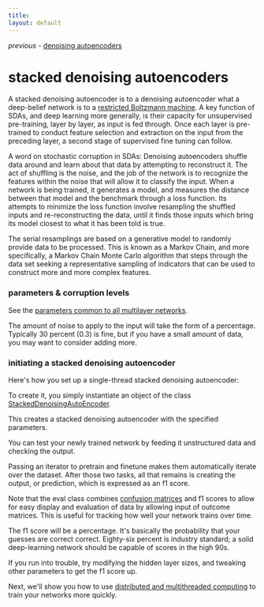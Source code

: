 ```yaml
---
title: 
layout: default
---
```


*previous* - [denoising autoencoders](../denoisingautoencoder.html)
# stacked denoising autoencoders

A stacked denoising autoencoder is to a denoising autoencoder what a deep-belief network is to a [restricted Boltzmann machine](../restrictedboltzmannmachine.html). A key function of SDAs, and deep learning more generally, is their capacity for unsupervised pre-training, layer by layer, as input is fed through. Once each layer is pre-trained to conduct feature selection and extraction on the input from the preceding layer, a second stage of supervised fine tuning can follow. 

A word on stochastic corruption in SDAs: Denoising autoencoders shuffle data around and learn about that data by attempting to reconstruct it. The act of shuffling is the noise, and the job of the network is to recognize the features within the noise that will allow it to classify the input. When a network is being trained, it generates a model, and measures the distance between that model and the benchmark through a loss function. Its attempts to minimize the loss function involve resampling the shuffled inputs and re-reconstructing the data, until it finds those inputs which bring its model closest to what it has been told is true. 

The serial resamplings are based on a generative model to randomly provide data to be processed. This is known as a Markov Chain, and more specifically, a Markov Chain Monte Carlo algorithm that steps through the data set seeking a representative sampling of indicators that can be used to construct more and more complex features.

### parameters & corruption levels

See the [parameters common to all multilayer networks](../multinetwork.html). 

The amount of noise to apply to the input will take the form of a percentage. Typically 30 percent (0.3) is fine, but if you have a small amount of data, you may want to consider adding more.

### initiating a stacked denoising autoencoder

Here's how you set up a single-thread stacked denoising autoencoder: 

To create it, you simply instantiate an object of the class [StackedDenoisingAutoEncoder](../doc/org/deeplearning4j/sda/StackedDenoisingAutoEncoder.html).

<script src="http://gist-it.appspot.com/github.com/agibsonccc/java-deeplearning/blob/master/deeplearning4j-examples/src/main/java/org/deeplearning4j/example/mnist/StackedDenoisingAutoEncoderExample.java?slice=30:35"></script>

This creates a stacked denoising autoencoder with the specified parameters. 

You can test your newly trained network by feeding it unstructured data and checking the output. 

<script src="http://gist-it.appspot.com/github.com/agibsonccc/java-deeplearning/blob/master/deeplearning4j-examples/src/main/java/org/deeplearning4j/example/mnist/StackedDenoisingAutoEncoderExample.java?slice=36:41"></script>

Passing an iterator to pretrain and finetune makes them automatically iterate over the dataset. After those two tasks, all that remains is creating the output, or prediction, which is expressed as an f1 score.

<script src="http://gist-it.appspot.com/github.com/agibsonccc/java-deeplearning/blob/master/deeplearning4j-examples/src/main/java/org/deeplearning4j/example/mnist/StackedDenoisingAutoEncoderExample.java?slice=54:62"></script>

Note that the eval class combines [confusion matrices](../glossary.html#confusionmatrix) and f1 scores to allow for easy display and evaluation of data by allowing input of outcome matrices. This is useful for tracking how well your network trains over time. 

The f1 score will be a percentage. It's basically the probability that your guesses are correct correct. Eighty-six percent is industry standard; a solid deep-learning network should be capable of scores in the high 90s.

If you run into trouble, try modifying the hidden layer sizes, and tweaking other parameters to get the f1 score up.

Next, we'll show you how to use [distributed and multithreaded computing](../scaleout.html) to train your networks more quickly.
